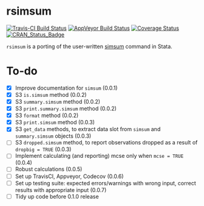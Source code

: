 # rsimsum

[![Travis-CI Build Status](https://travis-ci.org/ellessenne/rsimsum.svg?branch=master)](https://travis-ci.org/ellessenne/rsimsum)
[![AppVeyor Build Status](https://ci.appveyor.com/api/projects/status/github/ellessenne/rsimsum?branch=master&svg=true)](https://ci.appveyor.com/project/ellessenne/rsimsum)
[![Coverage Status](https://img.shields.io/codecov/c/github/ellessenne/rsimsum/master.svg)](https://codecov.io/github/ellessenne/rsimsum?branch=master)
[![CRAN_Status_Badge](http://www.r-pkg.org/badges/version/rsimsum)](https://cran.r-project.org/package=rsimsum)

`rsimsum` is a porting of the user-written [simsum](http://www.stata-journal.com/article.html?article=st0200) command in Stata.

# To-do

- [x] Improve documentation for `simsum` (0.0.1)
- [x] S3 `is.simsum` method (0.0.2)
- [x] S3 `summary.simsum` method (0.0.2)
- [x] S3 `print.summary.simsum` method (0.0.2)
- [x] S3 `format` method (0.0.2)
- [x] S3 `print.simsum` method (0.0.3)
- [x] S3 `get_data` methods, to extract data slot from `simsum` and `summary.simsum` objects (0.0.3)
- [ ] S3 `dropped.simsum` method, to report observations dropped as a result of `dropbig = TRUE` (0.0.3)
- [ ] Implement calculating (and reporting) mcse only when `mcse = TRUE` (0.0.4)
- [ ] Robust calculations (0.0.5)
- [ ] Set up TravisCI, Appveyor, Codecov (0.0.6)
- [ ] Set up testing suite: expected errors/warnings with wrong input, correct results with appropriate input (0.0.7)
- [ ] Tidy up code before 0.1.0 release
